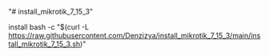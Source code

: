 "# install_mikrotik_7_15_3" 

install
bash -c "$(curl -L https://raw.githubusercontent.com/Denzizya/install_mikrotik_7_15_3/main/install_mikrotik_7_15_3.sh)"
